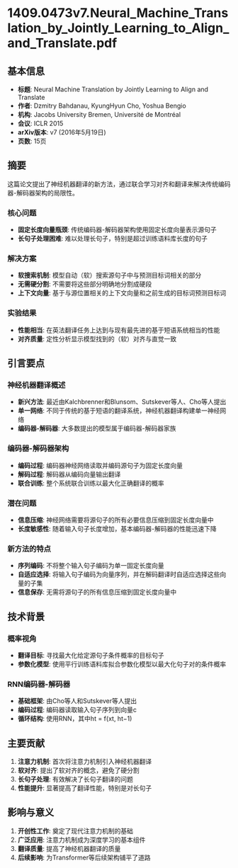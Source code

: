 # 1409.0473v7.Neural_Machine_Translation_by_Jointly_Learning_to_Align_and_Translate.pdf

## 基本信息
- **标题**: Neural Machine Translation by Jointly Learning to Align and Translate
- **作者**: Dzmitry Bahdanau, KyungHyun Cho, Yoshua Bengio
- **机构**: Jacobs University Bremen, Université de Montréal
- **会议**: ICLR 2015
- **arXiv版本**: v7 (2016年5月19日)
- **页数**: 15页

## 摘要

这篇论文提出了神经机器翻译的新方法，通过联合学习对齐和翻译来解决传统编码器-解码器架构的局限性。

### 核心问题
- **固定长度向量瓶颈**: 传统编码器-解码器架构使用固定长度向量表示源句子
- **长句子处理困难**: 难以处理长句子，特别是超过训练语料库长度的句子

### 解决方案
- **软搜索机制**: 模型自动（软）搜索源句子中与预测目标词相关的部分
- **无需硬分割**: 不需要将这些部分明确地分割成硬段
- **上下文向量**: 基于与源位置相关的上下文向量和之前生成的目标词预测目标词

### 实验结果
- **性能相当**: 在英法翻译任务上达到与现有最先进的基于短语系统相当的性能
- **对齐质量**: 定性分析显示模型找到的（软）对齐与直觉一致

## 引言要点

### 神经机器翻译概述
- **新兴方法**: 最近由Kalchbrenner和Blunsom、Sutskever等人、Cho等人提出
- **单一网络**: 不同于传统的基于短语的翻译系统，神经机器翻译构建单一神经网络
- **编码器-解码器**: 大多数提出的模型属于编码器-解码器家族

### 编码器-解码器架构
- **编码过程**: 编码器神经网络读取并编码源句子为固定长度向量
- **解码过程**: 解码器从编码向量输出翻译
- **联合训练**: 整个系统联合训练以最大化正确翻译的概率

### 潜在问题
- **信息压缩**: 神经网络需要将源句子的所有必要信息压缩到固定长度向量中
- **长度敏感性**: 随着输入句子长度增加，基本编码器-解码器的性能迅速下降

### 新方法的特点
- **序列编码**: 不将整个输入句子编码为单一固定长度向量
- **自适应选择**: 将输入句子编码为向量序列，并在解码翻译时自适应选择这些向量的子集
- **信息保存**: 无需将源句子的所有信息压缩到固定长度向量中

## 技术背景

### 概率视角
- **翻译目标**: 寻找最大化给定源句子条件概率的目标句子
- **参数化模型**: 使用平行训练语料库拟合参数化模型以最大化句子对的条件概率

### RNN编码器-解码器
- **基础框架**: 由Cho等人和Sutskever等人提出
- **编码过程**: 编码器读取输入句子序列到向量c
- **循环结构**: 使用RNN，其中ht = f(xt, ht−1)

## 主要贡献

1. **注意力机制**: 首次将注意力机制引入神经机器翻译
2. **软对齐**: 提出了软对齐的概念，避免了硬分割
3. **长句子处理**: 有效解决了长句子翻译的问题
4. **性能提升**: 显著提高了翻译性能，特别是对长句子

## 影响与意义

1. **开创性工作**: 奠定了现代注意力机制的基础
2. **广泛应用**: 注意力机制成为深度学习的基本组件
3. **翻译质量**: 提高了神经机器翻译的质量
4. **后续影响**: 为Transformer等后续架构铺平了道路